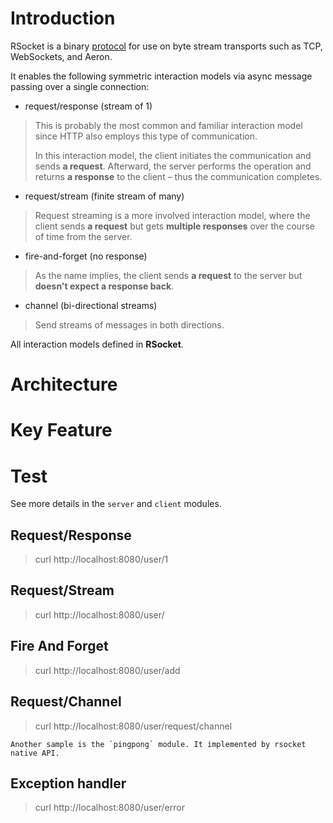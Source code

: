 # Introduction
RSocket is a binary [protocol](https://github.com/rsocket/rsocket/blob/master/Protocol.md) for use on byte stream transports such as TCP, WebSockets, and Aeron.

It enables the following symmetric interaction models via async message passing over a single connection:

- request/response (stream of 1)
> This is probably the most common and familiar interaction model since HTTP also employs this type of communication.
>
> In this interaction model, the client initiates the communication and sends **a request**. Afterward, the server performs
 the operation and returns **a response** to the client – thus the communication completes.

- request/stream (finite stream of many)
> Request streaming is a more involved interaction model, where the client sends **a request** but gets **multiple 
 responses** over the course of time from the server.

- fire-and-forget (no response)
> As the name implies, the client sends **a request** to the server but **doesn't expect a response back**.

- channel (bi-directional streams)
> Send streams of messages in both directions.

All interaction models defined in **RSocket**.
 
# Architecture 
 
# Key Feature

 
# Test
See more details in the `server` and `client` modules.

## Request/Response 
> curl http://localhost:8080/user/1

## Request/Stream
> curl http://localhost:8080/user/

## Fire And Forget
> curl http://localhost:8080/user/add

## Request/Channel
> curl http://localhost:8080/user/request/channel

``
Another sample is the `pingpong` module. It implemented by rsocket native API. 
``

## Exception handler
> curl http://localhost:8080/user/error

